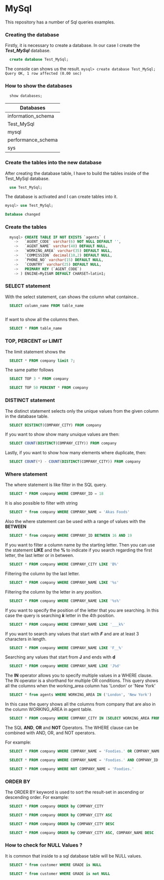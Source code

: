 # MySql

This repository has a number of Sql queries examples. 

### Creating the database

Firstly, it is necessary to create a database. In our case I create the ***Test_MySql*** database.

```sql
  create database Test_MySql;
```

The console can shows us the result.
``
mysql> create database Test_MySql;
Query OK, 1 row affected (0.00 sec)
``
### How to show the databases

```sql
  show databases;
```

|Databases|
|---------|
| information_schema |
| Test_MySql         |
| mysql              |
| performance_schema |
| sys  |


### Create the tables into the new database

After creating the database table, I have to build the tables inside of the Test_MySql database.

```sql
  use Test_MySql;
```
The database is activated and I can create tables into it.

```sql
mysql> use Test_MySql;

Database changed
```

### Create the tables


```sql
  mysql> CREATE TABLE IF NOT EXISTS `agents` (
    ->   `AGENT_CODE` varchar(6) NOT NULL DEFAULT '',
    ->   `AGENT_NAME` varchar(40) DEFAULT NULL,
    ->   `WORKING_AREA` varchar(35) DEFAULT NULL,
    ->   `COMMISSION` decimal(10,2) DEFAULT NULL,
    ->   `PHONE_NO` varchar(15) DEFAULT NULL,
    ->   `COUNTRY` varchar(25) DEFAULT NULL,
    ->   PRIMARY KEY (`AGENT_CODE`)
    -> ) ENGINE=MyISAM DEFAULT CHARSET=latin1;

```

### SELECT statement 

With the select statement, can shows the column what containce..

```sql
  SELECT column_name FROM table_name
  
```

If want to show all the columns then.

```sql
  SELECT * FROM table_name
```

### TOP, PERCENT or LIMIT 

The limit statement shows the

```sql
  SELECT * FROM company limit 7;
```
The same patter follows 

```sql
  SELECT TOP 3 * FROM company
```

```sql
  SELECT TOP 50 PERCENT * FROM company
```


### DISTINCT statement

The distinct statement selects only the unique values from the given column in the database table.

```sql
  SELECT DISTINCT(COMPANY_CITY) FROM company
```

If you want to show show many unuique values are then:

```sql
  SELECT COUNT(DISTINCT(COMPANY_CITY)) FROM company
```
Lastly, if you want to show how many elements where duplicate, then:

```sql
  SELECT COUNT(*) - COUNT(DISTINCT(COMPANY_CITY)) FROM company
```


### Where statement

The where statement is like filter in the SQL query. 

```sql
  SELECT * FROM company WHERE COMPANY_ID = 18
```

It is also possible to filter with string

```sql
  SELECT * from company WHERE COMPANY_NAME = 'Akas Foods'
```

Also the where statement can be used with a range of values with the **BETWEEN**

```sql
  SELECT * from company WHERE COMPANY_ID BETWEEN 16 AND 19
```

If you want to filter a column name by the starting letter. Then you can use the statement **LIKE** and the **%** to indicate if you search regarding the first letter, the last letter or in between. 

```sql
  SELECT * FROM company WHERE COMPANY_CITY LIKE 'B%'
```

Filtering the column by the last letter.

```sql
  SELECT * FROM company WHERE COMPANY_NAME LIKE '%s'
```

Filtering the column by the letter in any position. 

```sql
  SELECT * FROM company WHERE COMPANY_NAME LIKE '%s%'
```

If you want to specify the position of the letter that you are searching. In this case the query is searching ***k*** letter in the 4th position.

```sql
  SELECT * FROM company WHERE COMPANY_NAME LIKE '___k%'
```

If you want to search any values that start with ***F*** and are at least 3 characters in length.

```sql
  SELECT * FROM company WHERE COMPANY_NAME LIKE 'F__%'
```

Searching any values that start from **J** and ends with **d**

```sql
  SELECT * FROM company WHERE COMPANY_NAME LIKE 'J%d'
```

The **IN** operator allows you to specify multiple values in a WHERE clause. The IN operator is a shorthand for multiple OR conditions. This query shows all the columns when the working_area column has 'London' or 'New York' 

```sql
  SELECT * from agents WHERE WORKING_AREA IN ('London', 'New York') 
```

In this case the query shows all the columns from company that are also in the column WORKING_AREA in agent table.

```sql
  SELECT * FROM company WHERE COMPANY_CITY IN (SELECT WORKING_AREA FROM agents)
```

The SQL **AND**, **OR** and **NOT** Operators. The WHERE clause can be combined with AND, OR, and NOT operators.

For example:

```sql
  SELECT * FROM company WHERE COMPANY_NAME = 'Foodies.' OR COMPANY_NAME = 'Order All'
```

```sql
  SELECT * FROM company WHERE COMPANY_NAME = 'Foodies.' AND COMPANY_ID = 17
```

```sql
  SELECT * FROM company WHERE NOT COMPANY_NAME = 'Foodies.'
```

### ORDER BY

The ORDER BY keyword is used to sort the result-set in ascending or descending order. For example:

```sql
  SELECT * FROM company ORDER by COMPANY_CITY 
```

```sql
  SELECT * FROM company ORDER by COMPANY_CITY ASC
```

```sql
  SELECT * FROM company ORDER by COMPANY_CITY DESC
```

```sql
  SELECT * FROM company ORDER by COMPANY_CITY ASC, COMPANY_NAME DESC
```


### How to check for NULL Values ?

It is common that inside to a sql database table will be NULL values.

```sql
  SELECT * from customer WHERE GRADE is NULL
```

```sql
  SELECT * from customer WHERE GRADE is not NULL
```


